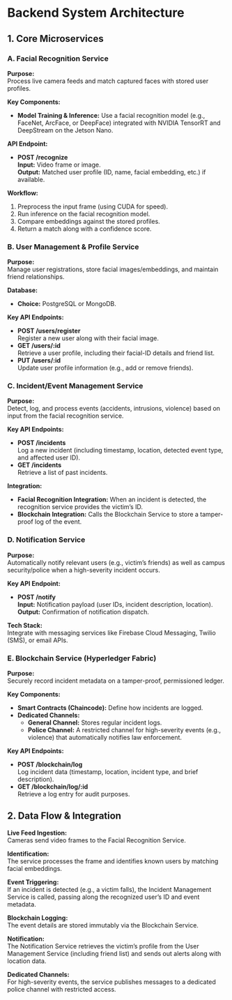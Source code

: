# Backend System Architecture

## 1. Core Microservices

### A. Facial Recognition Service
**Purpose:**  
Process live camera feeds and match captured faces with stored user profiles.

**Key Components:**  
- **Model Training & Inference:** Use a facial recognition model (e.g., FaceNet, ArcFace, or DeepFace) integrated with NVIDIA TensorRT and DeepStream on the Jetson Nano.

**API Endpoint:**  
- **POST /recognize**  
  **Input:** Video frame or image.  
  **Output:** Matched user profile (ID, name, facial embedding, etc.) if available.

**Workflow:**  
1. Preprocess the input frame (using CUDA for speed).
2. Run inference on the facial recognition model.
3. Compare embeddings against the stored profiles.
4. Return a match along with a confidence score.

### B. User Management & Profile Service
**Purpose:**  
Manage user registrations, store facial images/embeddings, and maintain friend relationships.

**Database:**  
- **Choice:** PostgreSQL or MongoDB.

**Key API Endpoints:**  
- **POST /users/register**  
  Register a new user along with their facial image.  
- **GET /users/:id**  
  Retrieve a user profile, including their facial-ID details and friend list.  
- **PUT /users/:id**  
  Update user profile information (e.g., add or remove friends).

### C. Incident/Event Management Service
**Purpose:**  
Detect, log, and process events (accidents, intrusions, violence) based on input from the facial recognition service.

**Key API Endpoints:**  
- **POST /incidents**  
  Log a new incident (including timestamp, location, detected event type, and affected user ID).  
- **GET /incidents**  
  Retrieve a list of past incidents.

**Integration:**  
- **Facial Recognition Integration:** When an incident is detected, the recognition service provides the victim’s ID.  
- **Blockchain Integration:** Calls the Blockchain Service to store a tamper-proof log of the event.

### D. Notification Service
**Purpose:**  
Automatically notify relevant users (e.g., victim’s friends) as well as campus security/police when a high-severity incident occurs.

**Key API Endpoint:**  
- **POST /notify**  
  **Input:** Notification payload (user IDs, incident description, location).  
  **Output:** Confirmation of notification dispatch.

**Tech Stack:**  
Integrate with messaging services like Firebase Cloud Messaging, Twilio (SMS), or email APIs.

### E. Blockchain Service (Hyperledger Fabric)
**Purpose:**  
Securely record incident metadata on a tamper-proof, permissioned ledger.

**Key Components:**  
- **Smart Contracts (Chaincode):** Define how incidents are logged.  
- **Dedicated Channels:**  
  - **General Channel:** Stores regular incident logs.  
  - **Police Channel:** A restricted channel for high-severity events (e.g., violence) that automatically notifies law enforcement.

**Key API Endpoints:**  
- **POST /blockchain/log**  
  Log incident data (timestamp, location, incident type, and brief description).  
- **GET /blockchain/log/:id**  
  Retrieve a log entry for audit purposes.

## 2. Data Flow & Integration

**Live Feed Ingestion:**  
Cameras send video frames to the Facial Recognition Service.

**Identification:**  
The service processes the frame and identifies known users by matching facial embeddings.

**Event Triggering:**  
If an incident is detected (e.g., a victim falls), the Incident Management Service is called, passing along the recognized user’s ID and event metadata.

**Blockchain Logging:**  
The event details are stored immutably via the Blockchain Service.

**Notification:**  
The Notification Service retrieves the victim’s profile from the User Management Service (including friend list) and sends out alerts along with location data.

**Dedicated Channels:**  
For high-severity events, the service publishes messages to a dedicated police channel with restricted access.